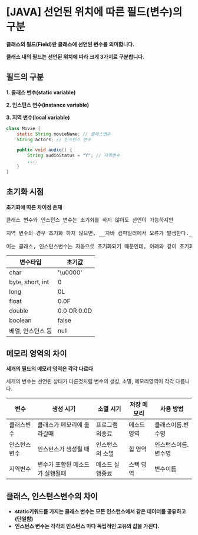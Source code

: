 # [JAVA] 선언된 위치에 따른 필드(변수)의 구분

__클래스의 필드(Field)란 클래스에 선언된 변수를 의미합니다.__

__클래스 내의 필드는 선언된 위치에 따라 크게 3가지로 구분합니다.__ 

## 필드의 구분 
__1. 클래스 변수(static variable)__

__2. 인스턴스 변수(instance variable)__

__3. 지역 변수(local variable)__

```java
class Movie {
    static String movieName; // 클래스변수 
    String actors; // 인스턴스 변수

    public void audio() {
        String audioStatus = "Y"; // 지역변수
        ....
    }
}
```

## 초기화 시점 
__초기화에 따른 차이점 존재__

<pre>
클래스 변수와 인스턴스 변수는 초기화를 하지 않아도 선언이 가능하지만 

지역 변수의 경우 초기화 하지 않으면, __자바 컴파일러에서 오류가 발생한다.__

이는 클래스, 인스턴스변수는 자동으로 초기화되기 때문인데, 아래와 같이 초기화 된다.
</pre>
|변수타입|초기값|
|---|---|
|char|'\u0000'|
|byte, short, int|0|
|long|0L|
|float|0.0F|
|double|0.0 OR 0.0D|
|boolean|false|
|베열, 인스턴스 등|null|

## 메모리 영역의 차이
__세개의 필드의 메모리 영역은 각각 다르다__

세개의 변수는 선언된 상태가 다른것처럼 변수의 생성, 소멸, 메모리영역이 각각 다릅니다. 

|변수|생성 시기|소멸 시기|저장 메모리|사용 방법|
|---|---|---|---|---|
|클래스변수|클래스가 메모리에 올라갈때|프로그램의종료|메소드 영역|클래스이름.변수명|
|인스턴스변수|인스턴스가 생성될 때|인스턴스의 소멸|힙 영역|인스턴스이름.변수명|
|지역변수|변수가 포함된 메소드가 실행될때|메소드 실행종료|스택  영역|변수이름|


## 클래스, 인스턴스변수의 차이
* __static키워드를 가지는 클래스 변수는 모든 인스턴스에서 같은 데이터를 공유하고(단일함)__
* __인스턴스 변수는 각각의 인스턴스 마다 독립적인 고유의 값을 가진다.__